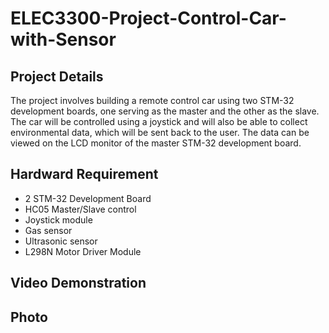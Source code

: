 # ELEC3300-Project-Control-Car-with-Sensor

## Project Details

The project involves building a remote control car using two STM-32 development boards, one serving as the master and the other as the slave. The car will be controlled using a joystick and will also be able to collect environmental data, which will be sent back to the user. The data can be viewed on the LCD monitor of the master STM-32 development board.

## Hardward Requirement

- 2 STM-32 Development Board
- HC05 Master/Slave control
- Joystick module
- Gas sensor
- Ultrasonic sensor
- L298N Motor Driver Module

## Video Demonstration

## Photo
